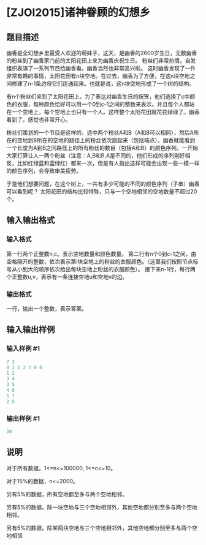 # [ZJOI2015]诸神眷顾的幻想乡

## 题目描述

幽香是全幻想乡里最受人欢迎的萌妹子，这天，是幽香的2600岁生日，无数幽香的粉丝到了幽香家门前的太阳花田上来为幽香庆祝生日。 粉丝们非常热情，自发组织表演了一系列节目给幽香看。幽香当然也非常高兴啦。 这时幽香发现了一件非常有趣的事情，太阳花田有n块空地。在过去，幽香为了方便，在这n块空地之间修建了n-1条边将它们连通起来。也就是说，这n块空地形成了一个树的结构。

有n个粉丝们来到了太阳花田上。为了表达对幽香生日的祝贺，他们选择了c中颜色的衣服，每种颜色恰好可以用一个0到c-1之间的整数来表示。并且每个人都站在一个空地上，每个空地上也只有一个人。这样整个太阳花田就花花绿绿了。幽香看到了，感觉也非常开心。

粉丝们策划的一个节目是这样的，选中两个粉丝A和B（A和B可以相同），然后A所在的空地到B所在的空地的路径上的粉丝依次跳起来（包括端点），幽香就能看到一个长度为A到B之间路径上的所有粉丝的数目（包括A和B）的颜色序列。一开始大家打算让人一两个粉丝（注意：A,B和B,A是不同的，他们形成的序列刚好相反，比如红绿蓝和蓝绿红）都来一次，但是有人指出这样可能会出现一些一模一样的颜色序列，会导致审美疲劳。

于是他们想要问题，在这个树上，一共有多少可能的不同的颜色序列（子串）幽香可以看到呢？ 太阳花田的结构比较特殊，只与一个空地相邻的空地数量不超过20个。

## 输入输出格式

### 输入格式

第一行两个正整数n,c。表示空地数量和颜色数量。 第二行有n个0到c-1之间，由空格隔开的整数，依次表示第i块空地上的粉丝的衣服颜色。（这里我们按照节点标号从小到大的顺序依次给出每块空地上粉丝的衣服颜色）。 接下来n-1行，每行两个正整数u,v，表示有一条连接空地u和空地v的边。

### 输出格式

一行，输出一个整数，表示答案。

## 输入输出样例

### 输入样例 #1

```cpp
7 3
0 2 1 2 1 0 0
1 2
3 4
3 5
4 6
5 7
2 5
```


### 输出样例 #1

```cpp
30
```


## 说明

对于所有数据，1<=n<=100000, 1<=c<=10。

对于15%的数据，n<=2000。

另有5%的数据，所有空地都至多与两个空地相邻。

另有5%的数据，除一块空地与三个空地相邻外，其他空地都分别至多与两个空地相邻。

另有5%的数据，除某两块空地与三个空地相邻外，其他空地都分别至多与两个空地相邻

